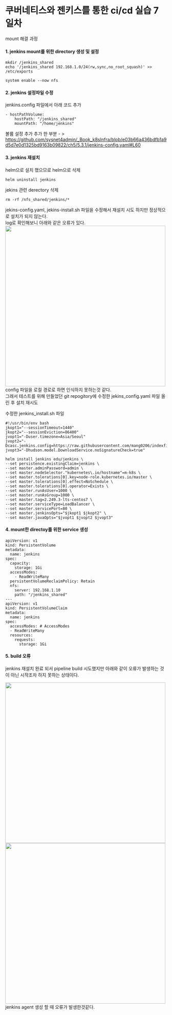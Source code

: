 쿠버네티스와 젠키스를 통한 ci/cd 실습 7일차
======

mount 해결 과정

#### 1. jenkins mount를 위한 directory 생성 및 설정

```
mkdir /jenkins_shared
echo '/jenkins_shared 192.168.1.0/24(rw,sync,no_root_squash)' >> /etc/exports

system enable --now nfs
```

#### 2. jenkins 설정파일 수정
jenkins.config 파일에서 아래 코드 추가
```
- hostPathVolume:
    hostPath: "/jenkins_shared"
    mountPath: "/home/jenkins"
```
볼륨 설정 추가
추가 한 부분 - > https://github.com/sysnet4admin/_Book_k8sInfra/blob/e03b66a436bdfb1a9d5d7e0d1325bd9163b09822/ch5/5.3.1/jenkins-config.yaml#L60


#### 3. jenkins 재설치
helm으로 설치 했으므로 helm으로 삭제
```
helm uninstall jenkins
```
jekins 관련 derectory 삭제
```
rm -rf /nfs_shared/jenkins/*
```

jekins-config.yaml, jekins-install.sh 파일을 수정해서 재설치 시도
하지만 정상적으로 설치가 되지 않는다.  
log로 확인해보니 아래와 같은 오류가 있다.  
<img src="https://user-images.githubusercontent.com/86212081/223919569-b958ecc4-6c8f-45a8-9c09-75a22f7515f1.png" width=500>  
config 파일을 로컬 경로로 하면 인식하지 못하는것 같다.  
그래서 테스트를 위해 만들었던 git repogitory에 수정한 jekins_config.yaml 파일 올린 후 설치 재시도  

수정한 jenkins_install.sh 파일
```
#!/usr/bin/env bash
jkopt1="--sessionTimeout=1440"
jkopt2="--sessionEviction=86400"
jvopt1="-Duser.timezone=Asia/Seoul"
jvopt2="-Dcasc.jenkins.config=https://raw.githubusercontent.com/mang0206/indexfile_for_jenkins_test/main/jenkins_config.yaml"
jvopt3="-Dhudson.model.DownloadService.noSignatureCheck=true"

helm install jenkins edu/jenkins \
--set persistence.existingClaim=jenkins \
--set master.adminPassword=admin \
--set master.nodeSelector."kubernetes\.io/hostname"=m-k8s \
--set master.tolerations[0].key=node-role.kubernetes.io/master \
--set master.tolerations[0].effect=NoSchedule \
--set master.tolerations[0].operator=Exists \
--set master.runAsUser=1000 \
--set master.runAsGroup=1000 \
--set master.tag=2.249.3-lts-centos7 \
--set master.serviceType=LoadBalancer \
--set master.servicePort=80 \
--set master.jenkinsOpts="$jkopt1 $jkopt2" \
--set master.javaOpts="$jvopt1 $jvopt2 $jvopt3"

```

#### 4. mount한 directoy를 위한 service 생성
```
apiVersion: v1
kind: PersistentVolume
metadata:
  name: jenkins
spec:
  capacity:
    storage: 1Gi
  accessModes:
    - ReadWriteMany
  persistentVolumeReclaimPolicy: Retain
  nfs:
    server: 192.168.1.10
    path: "/jenkins_shared"
---
apiVersion: v1
kind: PersistentVolumeClaim
metadata:
  name: jenkins
spec:
  accessModes: # AccessModes
  - ReadWriteMany
  resources:
    requests:
      storage: 1Gi

```

#### 5. build 오류

jenkins 재설치 완료 되서 pipeline build 시도했지만 아래와 같이 오류가 발생하는 것이 아닌 시작조차 하지 못하는 상태이다.

<img src="https://user-images.githubusercontent.com/86212081/223941016-93562f9c-e711-4549-bd0e-2908024d81bc.png" width = 500>

<img src="https://user-images.githubusercontent.com/86212081/223943684-aad6c0b9-800f-472f-8590-2929942ebb38.png" width = 500>  
jenkins agent 생성 할 때 오류가 발생한것같다. 
